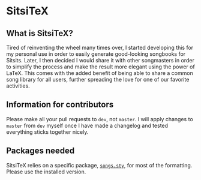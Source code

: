 # SitsiTeX
## What is SitsiTeX?
Tired of reinventing the wheel many times over, I started developing this for my personal use in order to easily generate good-looking songbooks for Sitsits. Later, I then decided I would share it with other songmasters in order to simplify the process and make the result more elegant using the power of LaTeX. This comes with the added benefit of being able to share a common song library for all users, further spreading the love for one of our favorite activities.

## Information for contributors
Please make all your pull requests to `dev`, not `master`. I will apply changes to `master` from `dev` myself once I have made a changelog and tested everything sticks together nicely.

## Packages needed
SitsiTeX relies on a specific package, [`songs.sty`](http://songs.sourceforge.net/), for most of the formatting. Please use the installed version.